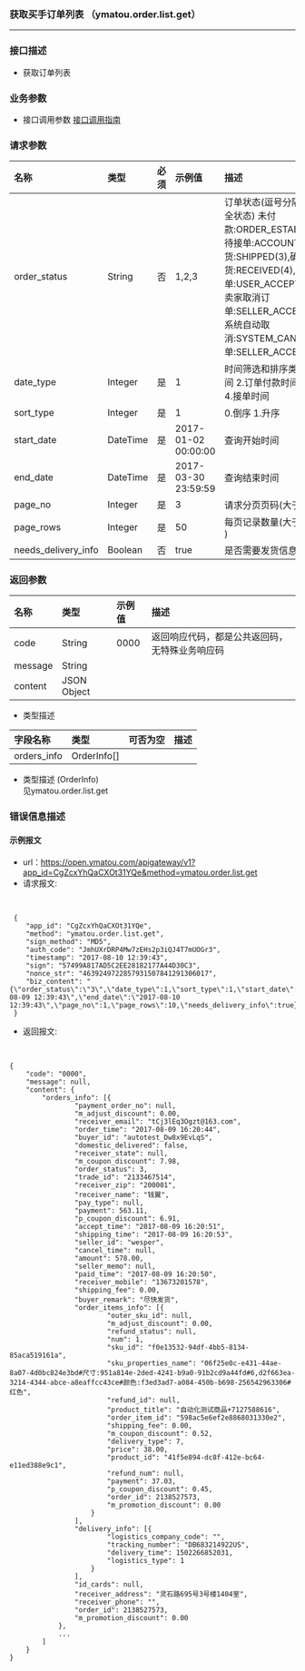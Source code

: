 ### 获取买手订单列表 （ymatou.order.list.get）

---

### 接口描述

* 获取订单列表

### 业务参数

* 接口调用参数 [接口调用指南](/openapi/how-to-call-api.md)


### 请求参数

| 名称 | 类型 | 必须 | 示例值 | 描述 |
| :--- | :--- | :--- | :--- | :--- |
| order\_status | String | 否 | 1,2,3 | 订单状态(逗号分隔多个状态,传空为全状态) 未付款:ORDER_ESTABLISH(1),已付款待接单:ACCOUNT_PAID(2),已发货:SHIPPED(3),确认收货:RECEIVED(4),买家取消订单:USER_ACCEPT_CANCEL(12),卖家取消订单:SELLER_ACCEPT_CANCEL(13),系统自动取消:SYSTEM_CANCEL(18),已接单:SELLER_ACCEPT(17)  |
| date\_type | Integer | 是 | 1 | 时间筛选和排序类型 1.订单生成时间  2.订单付款时间  3.订单发货时间  4.接单时间  |
| sort\_type | Integer | 是 | 1 | 0.倒序  1.升序 | 
| start\_date | DateTime | 是 | 2017-01-02 00:00:00 | 查询开始时间 |
| end\_date | DateTime | 是 | 2017-03-30 23:59:59 | 查询结束时间 |
| page\_no | Integer | 是 | 3 | 请求分页页码(大于0) |
| page\_rows | Integer | 是 | 50 | 每页记录数量(大于0且小于等于100 )|
| needs\_delivery\_info | Boolean | 否 | true | 是否需要发货信息(默认否 ) |

### 返回参数

| 名称 | 类型 | 示例值 | 描述 |
| :--- | :--- | :--- | :--- |
| code | String | 0000 | 返回响应代码，都是公共返回码，无特殊业务响应码 |
| message | String |  |  |
| content | JSON Object |  |  |

*  类型描述

| 字段名称 | 类型 | 可否为空 | 描述 |
| :--- | :--- | :--- | :--- |
| orders\_info | OrderInfo[] |  |  |  

*  类型描述 \(OrderInfo\)
<br/>见ymatou.order.list.get


### 错误信息描述



#### 示例报文

* url：https://open.ymatou.com/apigateway/v1?app_id=CgZcxYhQaCXOt31YQe&method=ymatou.order.list.get
* 请求报文:    
<br  />


```
 {
 	"app_id": "CgZcxYhQaCXOt31YQe",
 	"method": "ymatou.order.list.get",
 	"sign_method": "MD5",
 	"auth_code": "JmhUXrDRP4Mw7zEHs2p3iQJ4T7mUOGr3",
 	"timestamp": "2017-08-10 12:39:43",
 	"sign": "57499A817AD5C2EE28182177A44D30C3",
 	"nonce_str": "4639249722857931507841291306017",
 	"biz_content": "{\"order_status\":\"3\",\"date_type\":1,\"sort_type\":1,\"start_date\":\"2017-08-09 12:39:43\",\"end_date\":\"2017-08-10 12:39:43\",\"page_no\":1,\"page_rows\":10,\"needs_delivery_info\":true}"
 }

```


* 返回报文:   
<br  />


```
{
	"code": "0000",
	"message": null,
	"content": {
		"orders_info": [{
				"payment_order_no": null,
				"m_adjust_discount": 0.00,
				"receiver_email": "tCj3lEq3Ogzt@163.com",
				"order_time": "2017-08-09 16:20:44",
				"buyer_id": "autotest_Dw8x9EvLqS",
				"domestic_delivered": false,
				"receiver_state": null,
				"m_coupon_discount": 7.98,
				"order_status": 3,
				"trade_id": "2133467514",
				"receiver_zip": "200001",
				"receiver_name": "钱翼",
				"pay_type": null,
				"payment": 563.11,
				"p_coupon_discount": 6.91,
				"accept_time": "2017-08-09 16:20:51",
				"shipping_time": "2017-08-09 16:20:53",
				"seller_id": "wesper",
				"cancel_time": null,
				"amount": 578.00,
				"seller_memo": null,
				"paid_time": "2017-08-09 16:20:50",
				"receiver_mobile": "13673201578",
				"shipping_fee": 0.00,
				"buyer_remark": "尽快发货",
				"order_items_info": [{
						"outer_sku_id": null,
						"m_adjust_discount": 0.00,
						"refund_status": null,
						"num": 1,
						"sku_id": "f0e13532-94df-4bb5-8134-85aca519161a",
						"sku_properties_name": "06f25e0c-e431-44ae-8a07-4d0bc824e3bd#尺寸:951a814e-2ded-4241-b9a0-91b2cd9a44fd#6,d2f663ea-3214-4344-abce-a8eaffcc43ce#颜色:f3ed3ad7-a084-450b-b698-256542963306#红色",
						"refund_id": null,
						"product_title": "自动化测试商品+7127588616",
						"order_item_id": "598ac5e6ef2e8868031330e2",
						"shipping_fee": 0.00,
						"m_coupon_discount": 0.52,
						"delivery_type": 7,
						"price": 38.00,
						"product_id": "41f5e894-dc8f-412e-bc64-e11ed388e9c1",
						"refund_num": null,
						"payment": 37.03,
						"p_coupon_discount": 0.45,
						"order_id": 2138527573,
						"m_promotion_discount": 0.00
					}
				],
				"delivery_info": [{
						"logistics_company_code": "",
						"tracking_number": "DB683214922US",
						"delivery_time": 1502266852031,
						"logistics_type": 1
					}
				],
				"id_cards": null,
				"receiver_address": "灵石路695号3号楼1404室",
				"receiver_phone": "",
				"order_id": 2138527573,
				"m_promotion_discount": 0.00
			}, 
			...
		]
	}
}
```